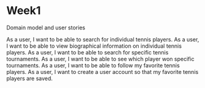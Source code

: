# Week1
Domain model and user stories 

As a user, I want to be able to search for individual tennis players.
As a user, I want to be able to view biographical information on individual tennis players.
As a user, I want to be able to search for specific tennis tournaments.
As a user, I want to be able to see which player won specific tournaments.
As a user, I want to be able to follow my favorite tennis players.
As a user, I want to create a user account so that my favorite tennis players are saved.
